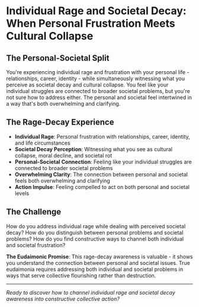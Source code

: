 # Individual Rage and Societal Decay: When Personal Frustration Meets Cultural Collapse

## The Personal-Societal Split
You're experiencing individual rage and frustration with your personal life - relationships, career, identity - while simultaneously witnessing what you perceive as societal decay and cultural collapse. You feel like your individual struggles are connected to broader societal problems, but you're not sure how to address either. The personal and societal feel intertwined in a way that's both overwhelming and clarifying.

## The Rage-Decay Experience
- **Individual Rage**: Personal frustration with relationships, career, identity, and life circumstances
- **Societal Decay Perception**: Witnessing what you see as cultural collapse, moral decline, and societal rot
- **Personal-Societal Connection**: Feeling like your individual struggles are connected to broader societal problems
- **Overwhelming Clarity**: The connection between personal and societal feels both overwhelming and clarifying
- **Action Impulse**: Feeling compelled to act on both personal and societal levels

## The Challenge
How do you address individual rage while dealing with perceived societal decay? How do you distinguish between personal problems and societal problems? How do you find constructive ways to channel both individual and societal frustration?

**The Eudaimonic Promise**: This rage-decay awareness is valuable - it shows you understand the connection between personal and societal issues. True eudaimonia requires addressing both individual and societal problems in ways that serve collective flourishing rather than destruction.

---

*Ready to discover how to channel individual rage and societal decay awareness into constructive collective action?*
